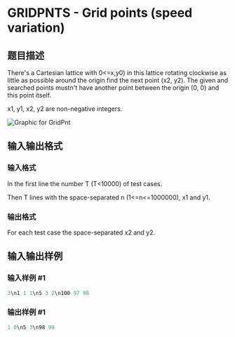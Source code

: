 # GRIDPNTS - Grid points (speed variation)

## 题目描述

There's a Cartesian lattice with 0<=x,y0) in this lattice rotating clockwise as little as possible around the origin find the next point (x2, y2). The given and searched points mustn't have another point between the origin (0, 0) and this point itself.

x1, y1, x2, y2 are non-negative integers.

![Graphic for GridPnt](../../../content/hwk:GraphGridPnt "Graphic for GridPnt")

## 输入输出格式

### 输入格式

In the first line the number T (T<10000) of test cases.

Then T lines with the space-separated n (1<=n<=1000000), x1 and y1.

### 输出格式

For each test case the space-separated x2 and y2.

## 输入输出样例

### 输入样例 #1

```cpp
3\n1 1 1\n5 3 2\n100 97 98
```


### 输出样例 #1

```cpp
1 0\n5 3\n98 99
```



